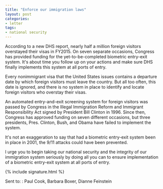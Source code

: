 ```yaml
---
title: "Enforce our immigration laws"
layout: post
categories:
- letter
tags:
- national security
---
```


According to a new DHS report, nearly half a million foreign visitors overstayed their visas in FY2015. On seven separate occasions, Congress has provided funding for the yet-to-be-completed biometric entry-exit system. It's about time you follow up on your actions and make sure DHS finally implements this system at all ports of entry.

Every nonimmigrant visa that the United States issues contains a departure date by which foreign visitors must leave the country. But all too often, this date is ignored, and there is no system in place to identify and locate foreign visitors who overstay their visas.

An automated entry-and-exit screening system for foreign visitors was passed by Congress in the Illegal Immigration Reform and Immigrant Responsibility Act signed by President Bill Clinton in 1996. Since then, Congress has approved funding on seven different occasions, but three presidents, Pres. Clinton, Bush, and Obama have failed to implement the system.

It's not an exaggeration to say that had a biometric entry-exit system been in place in 2001, the 9/11 attacks could have been prevented.

I urge you to begin taking our national security and the integrity of our immigration system seriously by doing all you can to ensure implementation of a biometric entry-exit system at all ports of entry.

{% include signature.html %}

Sent to:
: Paul Cook, Barbara Boxer, Dianne Feinstein
